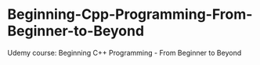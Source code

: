 # Beginning-Cpp-Programming-From-Beginner-to-Beyond
Udemy course: Beginning C++ Programming - From Beginner to Beyond

